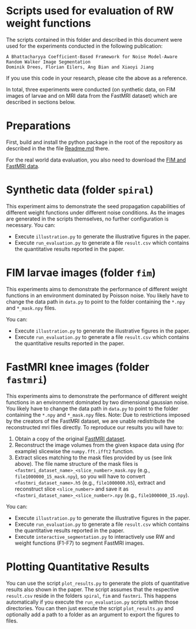 # Scripts used for evaluation of RW weight functions

The scripts contained in this folder and described in this document were used for the experiments conducted in the following publication:
```
A Bhattacharyya Coefficient-Based Framework for Noise Model-Aware Random Walker Image Segmentation
Dominik Drees, Florian Eilers, Ang Bian and Xiaoyi Jiang
```
If you use this code in your research, please cite the above as a reference.

In total, three experiments were conducted (on synthetic data, on FIM images of larvae and on MRI data from the FastMRI dataset) which are described in sections below.

# Preparations

First, build and install the python package in the root of the repository as described in the the file [Readme.md](../Readme.md) there.

For the real world data evaluation, you also need to download the [FIM and FastMRI data](https://uni-muenster.sciebo.de/s/DK9F0f6p5ppsWXC).

# Synthetic data (folder `spiral`)

This experiment aims to demonstrate the seed propagation capabilities of different weight functions under different noise conditions.
As the images are generated in the scripts themselves, no further configuration is necessary.
You can:
 * Execute `illustration.py` to generate the illustrative figures in the paper.
 * Execute `run_evaluation.py` to generate a file `result.csv` which contains the quantitative results reported in the paper.

# FIM larvae images (folder `fim`)

This experiments aims to demonstrate the performance of different weight functions in an environment dominated by Poisson noise.
You likely have to change the data path in `data.py` to point to the folder containing the `*.npy` and `*_mask.npy` files.

You can:
 * Execute `illustration.py` to generate the illustrative figures in the paper.
 * Execute `run_evaluation.py` to generate a file `result.csv` which contains the quantitative results reported in the paper.

# FastMRI knee images (folder `fastmri`)

This experiments aims to demonstrate the performance of different weight functions in an environment dominated by two dimensional gaussian noise.
You likely have to change the data path in `data.py` to point to the folder containing the `*.npy` and `*_mask.npy` files.
Note: Due to restrictions imposed by the creators of the FastMRI dataset, we are unable redistribute the reconstructed mri files directly.
To reproduce our results you will have to:
1) Obtain a copy of the original [FastMRI dataset](https://fastmri.med.nyu.edu/).
2) Reconstruct the image volumes from the given kspace data using (for example) slicewise the `numpy.fft.ifft2` function.
3) Extract slices matching to the mask files provided by us (see link above).
The file name structure of the mask files is `<fastmri_dataset_name>_<slice_number>_mask.npy` (e.g., `file1000000_15_mask.npy`), so you will have to convert `<fastmri_dataset_name>.h5` (e.g., `file1000000.h5`), extract and reconstruct slice `<slice_number>` and save it as `<fastmri_dataset_name>_<slice_number>.npy` (e.g., `file1000000_15.npy`).

You can:
 * Execute `illustration.py` to generate the illustrative figures in the paper.
 * Execute `run_evaluation.py` to generate a file `result.csv` which contains the quantitative results reported in the paper.
 * Execute `interactive_segmentation.py` to interactively use RW and weight functions (F1-F7) to segment FastMRI images.


# Plotting Quantitative Results

You can use the script `plot_results.py` to generate the plots of quantitative results also shown in the paper.
The script assumes that the respective `result.csv` reside in the folders `spiral`, `fim` and `fastmri`.
This happens automatically if you execute the `run_evaluation.py` scripts within those directories.
You can then just execute the script `plot_results.py` and optionally add a path to a folder as an argument to export the figures to files.
